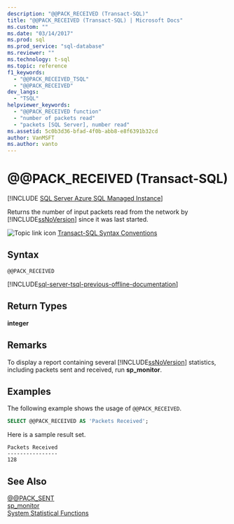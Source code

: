 ```yaml
---
description: "@@PACK_RECEIVED (Transact-SQL)"
title: "@@PACK_RECEIVED (Transact-SQL) | Microsoft Docs"
ms.custom: ""
ms.date: "03/14/2017"
ms.prod: sql
ms.prod_service: "sql-database"
ms.reviewer: ""
ms.technology: t-sql
ms.topic: reference
f1_keywords: 
  - "@@PACK_RECEIVED_TSQL"
  - "@@PACK_RECEIVED"
dev_langs: 
  - "TSQL"
helpviewer_keywords: 
  - "@@PACK_RECEIVED function"
  - "number of packets read"
  - "packets [SQL Server], number read"
ms.assetid: 5c0b3d36-bfad-4f0b-abb8-e8f6391b32cd
author: VanMSFT
ms.author: vanto
---
```

# &#x40;&#x40;PACK_RECEIVED (Transact-SQL)
[!INCLUDE [SQL Server Azure SQL Managed Instance](../../includes/applies-to-version/sql-asdbmi.md)]

  Returns the number of input packets read from the network by [!INCLUDE[ssNoVersion](../../includes/ssnoversion-md.md)] since it was last started.  
  
 ![Topic link icon](../../database-engine/configure-windows/media/topic-link.gif "Topic link icon") [Transact-SQL Syntax Conventions](../../t-sql/language-elements/transact-sql-syntax-conventions-transact-sql.md)  
  
## Syntax  
  
```syntaxsql  
@@PACK_RECEIVED  
```  
  
[!INCLUDE[sql-server-tsql-previous-offline-documentation](../../includes/sql-server-tsql-previous-offline-documentation.md)]

## Return Types
 **integer**  
  
## Remarks  
 To display a report containing several [!INCLUDE[ssNoVersion](../../includes/ssnoversion-md.md)] statistics, including packets sent and received, run **sp_monitor**.  
  
## Examples  
 The following example shows the usage of `@@PACK_RECEIVED`.  
  
```sql  
SELECT @@PACK_RECEIVED AS 'Packets Received';   
```  
  
 Here is a sample result set.  
  
```  
Packets Received  
----------------  
128  
```  
  
## See Also  
 [@@PACK_SENT](../../t-sql/functions/pack-sent-transact-sql.md)   
 [sp_monitor](../../relational-databases/system-stored-procedures/sp-monitor-transact-sql.md)   
 [System Statistical Functions](../../t-sql/functions/system-statistical-functions-transact-sql.md)  
  
  
